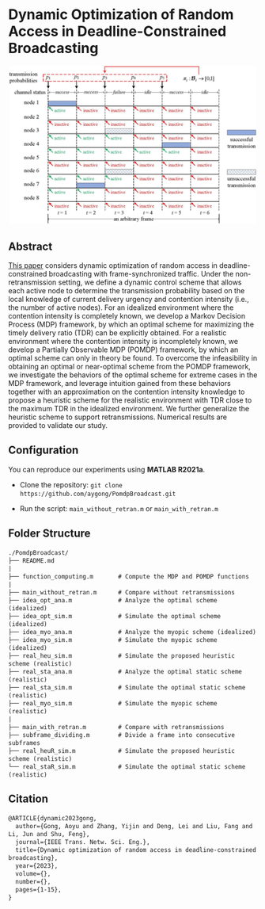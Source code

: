 # Dynamic Optimization of Random Access in Deadline-Constrained Broadcasting

<div align="center">
<p>
<img src="protocol.jpg" width="500"/>
</p>
</div>


## Abstract

[This paper](https://ieeexplore.ieee.org/document/10025558) considers dynamic optimization of random access in deadline-constrained broadcasting with frame-synchronized traffic. Under the non-retransmission setting, we define a dynamic control scheme that allows each active node to determine the transmission probability based on the local knowledge of current delivery urgency and contention intensity (i.e., the number of active nodes). For an idealized environment where the contention intensity is completely known, we develop a Markov Decision Process (MDP) framework, by which an optimal scheme for maximizing the timely delivery ratio (TDR) can be explicitly obtained. For a realistic environment where the contention intensity is incompletely known, we develop a Partially Observable MDP (POMDP) framework, by which an optimal scheme can only in theory be found. To overcome the infeasibility in obtaining an optimal or near-optimal scheme from the POMDP framework, we investigate the behaviors of the optimal scheme for extreme cases in the MDP framework, and leverage intuition gained from these behaviors together with an approximation on the contention intensity knowledge to propose a heuristic scheme for the realistic environment with TDR close to the maximum TDR in the idealized environment. We further generalize the heuristic scheme to support retransmissions. Numerical results are provided to validate our study.



## Configuration

You can reproduce our experiments using **MATLAB R2021a**.

- Clone the repository: `git clone https://github.com/aygong/PomdpBroadcast.git`

- Run the script: `main_without_retran.m` or `main_with_retran.m`




## Folder Structure

```
./PomdpBroadcast/
├── README.md
|
├── function_computing.m       # Compute the MDP and POMDP functions
|
├── main_without_retran.m      # Compare without retransmissions
├── idea_opt_ana.m             # Analyze the optimal scheme (idealized)
├── idea_opt_sim.m             # Simulate the optimal scheme (idealized)
├── idea_myo_ana.m             # Analyze the myopic scheme (idealized)
├── idea_myo_sim.m             # Simulate the myopic scheme (idealized)
├── real_heu_sim.m             # Simulate the proposed heuristic scheme (realistic)
├── real_sta_ana.m             # Analyze the optimal static scheme (realistic)
├── real_sta_sim.m             # Simulate the optimal static scheme (realistic)
├── real_myo_sim.m             # Simulate the myopic scheme (realistic)
|
├── main_with_retran.m         # Compare with retransmissions
├── subframe_dividing.m        # Divide a frame into consecutive subframes
├── real_heuR_sim.m            # Simulate the proposed heuristic scheme (realistic)
└── real_staR_sim.m            # Simulate the optimal static scheme (realistic)
```



## Citation

```
@ARTICLE{dynamic2023gong,
  author={Gong, Aoyu and Zhang, Yijin and Deng, Lei and Liu, Fang and Li, Jun and Shu, Feng},
  journal={IEEE Trans. Netw. Sci. Eng.},
  title={Dynamic optimization of random access in deadline-constrained broadcasting},
  year={2023},
  volume={},
  number={},
  pages={1-15},
}
```
